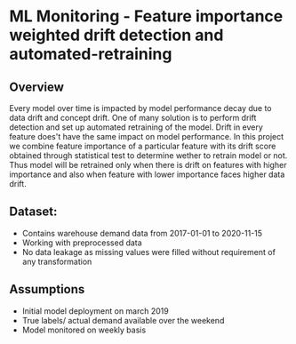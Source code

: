 # ML Monitoring - Feature importance weighted drift detection and automated-retraining

## Overview

Every model over time is impacted by model performance decay due to data drift and concept drift. One of many solution is to perform drift detection and set up automated retraining of the model. Drift in every feature does't have the same impact on model performance. In this project we combine feature importance of a particular feature with its drift score obtained through statistical test to determine wether to retrain model or not. Thus model will be retrained only when there is drift on features with higher importance and also when feature with lower importance faces higher data drift.

## Dataset:

* Contains warehouse demand data from 2017-01-01 to 2020-11-15
* Working with preprocessed data
* No data leakage as missing values were filled without requirement of any transformation

## Assumptions

* Initial model deployment on march 2019
* True labels/ actual demand available over the weekend
* Model monitored on weekly basis





